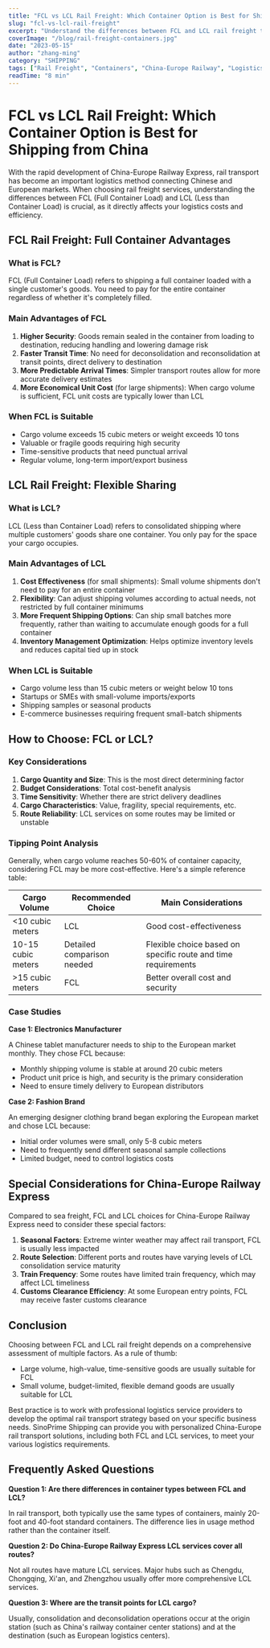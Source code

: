 ```yaml
---
title: "FCL vs LCL Rail Freight: Which Container Option is Best for Shipping from China"
slug: "fcl-vs-lcl-rail-freight"
excerpt: "Understand the differences between FCL and LCL rail freight to optimize your logistics strategy when shipping from China."
coverImage: "/blog/rail-freight-containers.jpg"
date: "2023-05-15"
author: "zhang-ming"
category: "SHIPPING"
tags: ["Rail Freight", "Containers", "China-Europe Railway", "Logistics Optimization"]
readTime: "8 min"
---
```


# FCL vs LCL Rail Freight: Which Container Option is Best for Shipping from China

With the rapid development of China-Europe Railway Express, rail transport has become an important logistics method connecting Chinese and European markets. When choosing rail freight services, understanding the differences between FCL (Full Container Load) and LCL (Less than Container Load) is crucial, as it directly affects your logistics costs and efficiency.

## FCL Rail Freight: Full Container Advantages

### What is FCL?

FCL (Full Container Load) refers to shipping a full container loaded with a single customer's goods. You need to pay for the entire container regardless of whether it's completely filled.

### Main Advantages of FCL

1. **Higher Security**: Goods remain sealed in the container from loading to destination, reducing handling and lowering damage risk
2. **Faster Transit Time**: No need for deconsolidation and reconsolidation at transit points, direct delivery to destination
3. **More Predictable Arrival Times**: Simpler transport routes allow for more accurate delivery estimates
4. **More Economical Unit Cost** (for large shipments): When cargo volume is sufficient, FCL unit costs are typically lower than LCL

### When FCL is Suitable

- Cargo volume exceeds 15 cubic meters or weight exceeds 10 tons
- Valuable or fragile goods requiring high security
- Time-sensitive products that need punctual arrival
- Regular volume, long-term import/export business

## LCL Rail Freight: Flexible Sharing

### What is LCL?

LCL (Less than Container Load) refers to consolidated shipping where multiple customers' goods share one container. You only pay for the space your cargo occupies.

### Main Advantages of LCL

1. **Cost Effectiveness** (for small shipments): Small volume shipments don't need to pay for an entire container
2. **Flexibility**: Can adjust shipping volumes according to actual needs, not restricted by full container minimums
3. **More Frequent Shipping Options**: Can ship small batches more frequently, rather than waiting to accumulate enough goods for a full container
4. **Inventory Management Optimization**: Helps optimize inventory levels and reduces capital tied up in stock

### When LCL is Suitable

- Cargo volume less than 15 cubic meters or weight below 10 tons
- Startups or SMEs with small-volume imports/exports
- Shipping samples or seasonal products
- E-commerce businesses requiring frequent small-batch shipments

## How to Choose: FCL or LCL?

### Key Considerations

1. **Cargo Quantity and Size**: This is the most direct determining factor
2. **Budget Considerations**: Total cost-benefit analysis
3. **Time Sensitivity**: Whether there are strict delivery deadlines
4. **Cargo Characteristics**: Value, fragility, special requirements, etc.
5. **Route Reliability**: LCL services on some routes may be limited or unstable

### Tipping Point Analysis

Generally, when cargo volume reaches 50-60% of container capacity, considering FCL may be more cost-effective. Here's a simple reference table:

| Cargo Volume | Recommended Choice | Main Considerations |
|--------------|-------------------|-------------------|
| <10 cubic meters | LCL | Good cost-effectiveness |
| 10-15 cubic meters | Detailed comparison needed | Flexible choice based on specific route and time requirements |
| >15 cubic meters | FCL | Better overall cost and security |

### Case Studies

**Case 1: Electronics Manufacturer**

A Chinese tablet manufacturer needs to ship to the European market monthly. They chose FCL because:
- Monthly shipping volume is stable at around 20 cubic meters
- Product unit price is high, and security is the primary consideration
- Need to ensure timely delivery to European distributors

**Case 2: Fashion Brand**

An emerging designer clothing brand began exploring the European market and chose LCL because:
- Initial order volumes were small, only 5-8 cubic meters
- Need to frequently send different seasonal sample collections
- Limited budget, need to control logistics costs

## Special Considerations for China-Europe Railway Express

Compared to sea freight, FCL and LCL choices for China-Europe Railway Express need to consider these special factors:

1. **Seasonal Factors**: Extreme winter weather may affect rail transport, FCL is usually less impacted
2. **Route Selection**: Different ports and routes have varying levels of LCL consolidation service maturity
3. **Train Frequency**: Some routes have limited train frequency, which may affect LCL timeliness
4. **Customs Clearance Efficiency**: At some European entry points, FCL may receive faster customs clearance

## Conclusion

Choosing between FCL and LCL rail freight depends on a comprehensive assessment of multiple factors. As a rule of thumb:
- Large volume, high-value, time-sensitive goods are usually suitable for FCL
- Small volume, budget-limited, flexible demand goods are usually suitable for LCL

Best practice is to work with professional logistics service providers to develop the optimal rail transport strategy based on your specific business needs. SinoPrime Shipping can provide you with personalized China-Europe rail transport solutions, including both FCL and LCL services, to meet your various logistics requirements.

## Frequently Asked Questions

**Question 1: Are there differences in container types between FCL and LCL?**

In rail transport, both typically use the same types of containers, mainly 20-foot and 40-foot standard containers. The difference lies in usage method rather than the container itself.

**Question 2: Do China-Europe Railway Express LCL services cover all routes?**

Not all routes have mature LCL services. Major hubs such as Chengdu, Chongqing, Xi'an, and Zhengzhou usually offer more comprehensive LCL services.

**Question 3: Where are the transit points for LCL cargo?**

Usually, consolidation and deconsolidation operations occur at the origin station (such as China's railway container center stations) and at the destination (such as European logistics centers). 